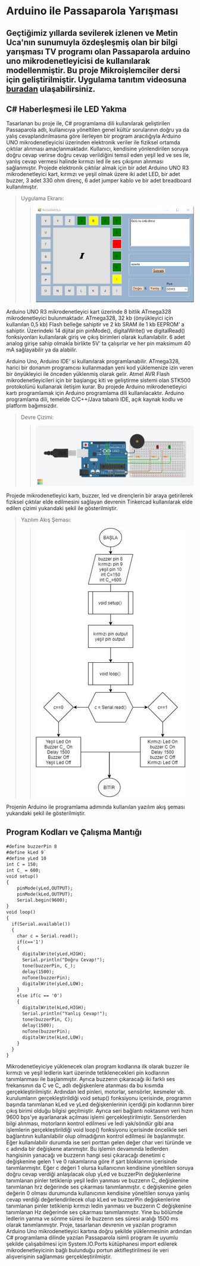 # Arduino ile Passaparola Yarışması
Geçtiğimiz yıllarda sevilerek izlenen ve Metin Uca'nın sunumuyla özdeşleşmiş olan bir bilgi yarışması TV programı olan Passaparola arduino uno mikrodenetleyicisi de kullanılarak modellenmiştir. Bu proje Mikroişlemciler dersi için geliştirilmiştir.
Uygulama tanıtım videosuna [buradan](https://www.youtube.com/watch?v=nU3hGvrmQC4) ulaşabilirsiniz.
---
## C# Haberleşmesi ile LED Yakma
Tasarlanan bu proje ile, C# programlama dili kullanılarak geliştirilen Passaparola adlı, kullanıcıya yöneltilen genel kültür sorularının doğru ya da yalış cevaplandırılmasına göre ilerleyen bir program aracılığıyla Arduino UNO mikrodenetleyicisi üzerinden elektronik veriler ile fiziksel ortamda çıktılar alınması amaçlanmaktadır. Kullanıcı, kendisine yönlendirilen soruya doğru cevap verirse doğru cevap verildiğini temsil eden yeşil led ve ses ile, yanlış cevap vermesi halinde kırmızı led ile ses çıkışının alınması sağlanmıştır. Projede elektronik çıktılar almak için bir adet Arduino UNO R3 mikrodenetleyici kart, kırmızı ve yeşil olmak üzere iki adet LED, bir adet buzzer, 3 adet 330 ohm direnç, 6 adet jumper kablo ve bir adet breadboard kullanılmıştır.

> Uygulama Ekranı:
> 
>> ![app screen](img/main.png "Uygulama Ekranı")

Arduino UNO R3 mikrodenetleyici kart üzerinde 8 bitlik ATmega328 mikrodenetleyici bulunmaktadır. ATmega328, 32 kb (önyükleyici için kullanılan 0,5 kb) Flash belleğe sahiptir ve 2 kb SRAM ile 1 kb EEPROM’ a sahiptir. Üzerindeki 14 dijital pin pinMode(), digitalWrite() ve digitalRead() fonksiyonları kullanılarak giriş ve çıkış birimleri olarak kullanılabilir. 6 adet analog girişe sahip olmakla birlikte 5V’ ta çalışırlar ve her pin maksimum 40 mA sağlayabilir ya da alabilir. 

Arduino Uno, Arduino IDE’ si kullanılarak programlanabilir. ATmega328, harici bir donanım programcısı kullanmadan yeni kod yüklemenize izin veren bir önyükleyici ile önceden yüklenmiş olarak gelir. Atmel AVR Flash mikrodenetleyicileri için bir başlangıç kiti ve geliştirme sistemi olan STK500 protokolünü kullanarak iletişim kurar.
Bu projede Arduino mikrodenetleyici kartı programlamak için Arduino programlama dili kullanılacaktır. Arduino programlama dili, temelde C/C++/Java tabanlı IDE, açık kaynak kodlu ve platform bağımsızdır.

> Devre Çizimi:
> 
>> ![tinkercad](img/tinkercad.png "Tinkercad ile devre çizimi")

Projede mikrodenetleyici kartı, buzzer, led ve dirençlerin bir araya getirilerek fiziksel çıktılar elde edilmesini sağlayan devrenin Tinkercad kullanılarak elde edilen çizimi yukarıdaki şekil ile gösterilmiştir.

> Yazılım Akış Şeması:
> 
>> ![flow_chart](img/akis_sema.jpg "Arduino kodları akış şeması")

Projenin Arduino ile programlama adımında kullanılan yazılım akış şeması yukarıdaki şekil ile gösterilmiştir.

## Program Kodları ve Çalışma Mantığı
```
#define buzzerPin 8
#define kLed 9`
#define yLed 10
int C = 150;
int C_ = 600;
void setup()
{
    pinMode(yLed,OUTPUT);
    pinMode(kLed,OUTPUT);
    Serial.begin(9600);     
}
void loop()
{
  if(Serial.available())
  {
    char c = Serial.read();
    if(c=='1')
    {
      digitalWrite(yLed,HIGH);
      Serial.println("Doğru Cevap!");
      tone(buzzerPin, C_);
      delay(1500);
      noTone(buzzerPin);
      digitalWrite(yLed,LOW);    
    }
    else if(c == '0')
    {
      digitalWrite(kLed,HIGH);
      Serial.println("Yanlış Cevap!");
      tone(buzzerPin, C);
      delay(1500);
      noTone(buzzerPin);
      digitalWrite(kLed,LOW);
    }
  }
}
```
Mikrodenetleyiciye yüklenecek olan program kodlarına ilk olarak buzzer ile kırmızı ve yeşil ledlerin kart üzerinde tetiklenecekleri pin kodlarının tanımlanması ile başlanmıştır. Ayrıca buzzerın çıkaracağı iki farklı ses frekansının da C ve C_ adlı değişkenlere atanması da bu kısımda gerçekleştirilmiştir.
Ardından led pinleri, motorlar, sensörler, kesmeler vb. kurulumların gerçekleştirildiği void setup() fonksiyonu içerisinde, programın başında tanımlanan kLed ve yLed değişkenlerinin içerdiği pin kodlarının birer çıkış birimi olduğu bilgisi geçilmiştir. Ayrıca seri bağlantı noktasının  veri hızın 9600 bps'ye ayarlanarak açılması işlemi gerçekleştirilmiştir.
Sensörlerden bilgi alınması, motorların kontrol edilmesi ve ledi yak/söndür gibi ana işlemlerin gerçekleştirildiği void loop() fonksiyonu içerisinde öncelikle seri bağlantının kullanılabilir olup olmadığının kontrol edilmesi ile başlanmıştır. Eğer kullanılabilir durumda ise seri porttan gelen değer char veri türünde ve c adında bir değişkene atanmıştır. 
Bu işlemin devamında ledlerden hangisinin yanacağı ve buzzerın hangi sesi çıkaracağı denetimi c değişkenine gelen 1 ve 0 rakamlarına göre if şart bloklarının içerisinde tanımlanmıştır. Eğer c değeri 1 olursa kullanıcının kendisine yöneltilen soruya doğru cevap verdiği anlaşılacak olup yLed ve buzzerPin değişkenlerine tanımlanan pinler tetiklenip yeşil ledin yanması ve buzzerın C_ değişkenine tanımlanan hrz değerinde ses çıkarması tanımlanmıştır. c değişkenine gelen değerin 0 olması durumunda kullanıcının kendisine yöneltilen soruya yanlış cevap verdiği değerlendirilecek olup kLed ve buzzerPin değişkenlerine tanımlanan pinler tetiklenip kırmızı ledin yanması ve buzzerın C değişkenine tanımlanan Hz değerinde ses çıkarması tanımlanmıştır. Yine bu bölümde ledlerin yanma ve sönme süresi ile buzzerın ses süresi aralığı 1500 ms olarak tanımlanmıştır.
Proje, tasarlanan devrenin ve yazılan programın Arduino Uno mikrodenetleyici kartına doğru şekilde yüklenmesinin ardından C# programlama dilinde yazılan Passaparola isimli program ile uyumlu şekilde çalışabilmesi için System.IO.Ports kütüphanesi import edilerek mikrodenetleyicinin bağlı bulunduğu portun aktifleştirilmesi ile veri alışverişinin sağlanması gerçekleştirilmiştir.
